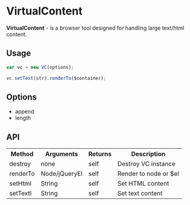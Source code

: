 # VirtualContent

**VirtualContent** - is a browser tool designed for handling large text/html content.

## Usage
```javascript
var vc = new VC(options);

vc.setText(str).renderTo($container);
```

## Options
- append
- length


## API
<table>
    <tr>
    	<th>Method</th><th>Arguments</th><th>Returns</th><th>Description</th>
    </tr>
    <tr>
    	<td>destroy</td><td>none</td><td>self</td><td>Destroy VC instance</td>
    </tr>
    <tr>
    	<td>renderTo</td><td>Node/jQueryEl</td><td>self</td><td>Render to node or $el</td>
    </tr>
    <tr>
    	<td>setHtml</td><td>String</td><td>self</td><td>Set HTML content</td>
    </tr>
    <tr>
    	<td>setTextl</td><td>String</td><td>self</td><td>Set text content</td>
    </tr>

</table>
